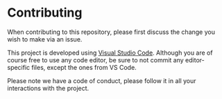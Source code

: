 # Contributing

When contributing to this repository, please first discuss the change you wish to make via an issue.

This project is developed using [Visual Studio Code](https://code.visualstudio.com/). Although you are of course free to use any code editor, be sure to not commit any editor-specific files, except the ones from VS Code.

Please note we have a code of conduct, please follow it in all your interactions with the project.
